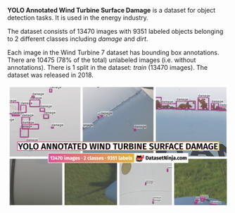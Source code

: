 **YOLO Annotated Wind Turbine Surface Damage** is a dataset for object detection tasks. It is used in the energy industry.

The dataset consists of 13470 images with 9351 labeled objects belonging to 2 different classes including *damage* and *dirt*.

Each image in the Wind Turbine 7 dataset has bounding box annotations. There are 10475 (78% of the total) unlabeled images (i.e. without annotations). There is 1 split in the dataset: *train* (13470 images). The dataset was released in 2018.

<img src="https://github.com/dataset-ninja/YOLO-annotated-wind-turbine-surface-damage/raw/main/visualizations/poster.png">
